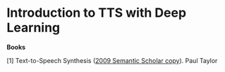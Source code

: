 Introduction to TTS with Deep Learning
======================================

**Books**

[1] Text-to-Speech Synthesis ([2009 Semantic Scholar copy](https://www.semanticscholar.org/paper/Text-To-Speech-Synthesis-Taylor/f8d97b9f3019cc2c0f99984378f11cb030c014ec)). Paul Taylor
